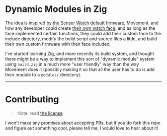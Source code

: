 # Dynamic Modules in Zig

The idea is inspired by [the Sensor Watch default firmware](https://github.com/joeycastillo/Sensor-Watch/),
Movement, and how any developer could create [their own watch face](https://github.com/joeycastillo/Sensor-Watch/tree/main/movement/watch_faces/complication),
and as long as the face implemented certain functions, they could add their
custom face to the include directory, modify the build script and source files
a little, and build their own custom firmware with their face included.

I've started learning Zig, and more recently its build system, and thought
there might be a way to implement this sort of "dynamic module" system using
`build.zig` in a much more "user friendly" way than the way Movement does it
(possibly making it so that all the user has to do is add their module to
a `modules/` directory).

---

# Contributing

> Note: read [the license](./LICENSE)

I won't make any promises about accepting PRs, but if you do fork this repo and
figure out something cool, please tell me, I would love to hear about it!
